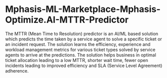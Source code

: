 # Mphasis-ML-Marketplace-Mphasis-Optimize.AI-MTTR-Predictor
The MTTR (Mean Time to Resolution) predictor is an AI/ML based solution which predicts the time taken by a service agent to solve a specific ticket or an incident request. The solution learns the efficiency, experience and workload management metrics for various ticket types solved by service agents to arrive at the predictions. The solution helps business in optimal ticket allocation leading to a low MTTR, shorter wait time, fewer open incidents leading to improved efficiency and SLA (Service Level Agreement) adherence.
